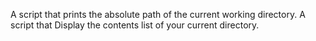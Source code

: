 A script that prints the absolute path of the current working directory.
A script that Display the contents list of your current directory.